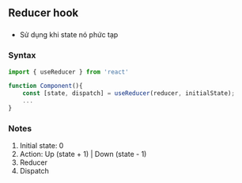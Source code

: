 ## Reducer hook
###

- Sử dụng khi state nó phức tạp

### Syntax
``` jsx
import { useReducer } from 'react'

function Component(){
    const [state, dispatch] = useReducer(reducer, initialState);
    ...
}
```

### Notes
1. Initial state: 0
2. Action: Up (state + 1) | Down (state - 1)
3. Reducer
4. Dispatch